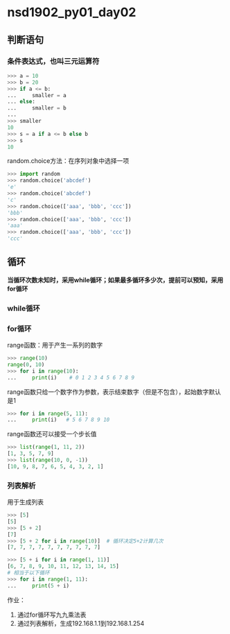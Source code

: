 ​	

# nsd1902_py01_day02

## 判断语句

### 条件表达式，也叫三元运算符

```python
>>> a = 10
>>> b = 20
>>> if a <= b:
...     smaller = a
... else:
...     smaller = b
... 
>>> smaller
10
>>> s = a if a <= b else b
>>> s
10
```

random.choice方法：在序列对象中选择一项

```python
>>> import random
>>> random.choice('abcdef')
'e'
>>> random.choice('abcdef')
'c'
>>> random.choice(['aaa', 'bbb', 'ccc'])
'bbb'
>>> random.choice(['aaa', 'bbb', 'ccc'])
'aaa'
>>> random.choice(['aaa', 'bbb', 'ccc'])
'ccc'
```

## 循环

**当循环次数未知时，采用while循环；如果最多循环多少次，提前可以预知，采用for循环**

### while循环



### for循环

range函数：用于产生一系列的数字

```python
>>> range(10)
range(0, 10)
>>> for i in range(10):
...     print(i)    # 0 1 2 3 4 5 6 7 8 9
```

range函数只给一个数字作为参数，表示结束数字（但是不包含），起始数字默认是1

```python
>>> for i in range(5, 11):
...     print(i)   # 5 6 7 8 9 10
```

range函数还可以接受一个步长值

```python
>>> list(range(1, 11, 2))
[1, 3, 5, 7, 9]
>>> list(range(10, 0, -1))
[10, 9, 8, 7, 6, 5, 4, 3, 2, 1]
```

### 列表解析

用于生成列表

```python
>>> [5]
[5]
>>> [5 + 2]
[7]
>>> [5 + 2 for i in range(10)]  # 循环决定5+2计算几次
[7, 7, 7, 7, 7, 7, 7, 7, 7, 7]

>>> [5 + i for i in range(1, 11)]
[6, 7, 8, 9, 10, 11, 12, 13, 14, 15]
# 相当于以下循环
>>> for i in range(1, 11):  
...     print(5 + i)
```



作业：

1. 通过for循环写九九乘法表
2. 通过列表解析，生成192.168.1.1到192.168.1.254











